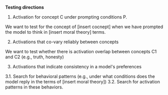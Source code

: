 __Testing directions__

1. Activation for concept C under prompting conditions P.

We want to test for the concept of [insert cocnept] when we have prompted the model to think in [insert moral theory] terms.

2. Activations that co-vary reliably between concepts

We want to test whether there is activation overlap between concepts C1 and C2 (e.g., truth, honesty)

3. Activations that indicate consistency in a model's preferences

3.1. Search for behavioral patterns (e.g., under what conditions does the model reply in the terms of [insert moral theory])
3.2. Search for activation patterns in these behaviors. 